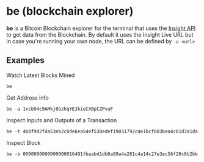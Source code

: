 # be (blockchain explorer)

**be** is a Bitcoin Blockchain explorer for the terminal that uses the [Insight API](https://insight.is/) to get data from the Blockchain. By default it uses the Insight Live URL but in case you're running your own node, the URL can be defined by `-u <url>`

## Examples

Watch Latest Blocks Mined

```
be
```

Get Address info

```
be -a 1xsb94c9AMkj8GzhqYEJkieCXBpCZPvaF
```

Inspect Inputs and Outputs of a Transaction

```
be -t 4b8f9d2f4a53eb2c8de6ea54ef538edef19031792c4e1bcf003bea4c01d3a1da
```

Inspect Block

```
be -b 0000000000000000016491fbaabd1db0a89a4a281c4a14c27e3ec56f20c8b2bb
```
